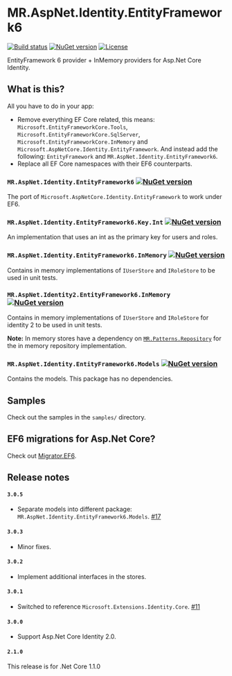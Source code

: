 # MR.AspNet.Identity.EntityFramework6

[![Build status](https://img.shields.io/appveyor/ci/mrahhal/mr-aspnet-identity-entityframework6/master.svg)](https://ci.appveyor.com/project/mrahhal/mr-aspnet-identity-entityframework6)
[![NuGet version](https://badge.fury.io/nu/MR.AspNet.Identity.EntityFramework6.svg)](https://www.nuget.org/packages/MR.AspNet.Identity.EntityFramework6)
[![License](https://img.shields.io/badge/license-MIT-blue.svg)](https://opensource.org/licenses/MIT)

EntityFramework 6 provider + InMemory providers for Asp.Net Core Identity.

## What is this?

All you have to do in your app:

- Remove everything EF Core related, this means: `Microsoft.EntityFrameworkCore.Tools`, `Microsoft.EntityFrameworkCore.SqlServer`, `Microsoft.EntityFrameworkCore.InMemory` and `Microsoft.AspNetCore.Identity.EntityFramework`. And instead add the following: `EntityFramework` and `MR.AspNet.Identity.EntityFramework6`.
- Replace all EF Core namespaces with their EF6 counterparts.

### `MR.AspNet.Identity.EntityFramework6` [![NuGet version](https://badge.fury.io/nu/MR.AspNet.Identity.EntityFramework6.svg)](https://www.nuget.org/packages/MR.AspNet.Identity.EntityFramework6)

The port of `Microsoft.AspNetCore.Identity.EntityFramework` to work under EF6.

### `MR.AspNet.Identity.EntityFramework6.Key.Int` [![NuGet version](https://badge.fury.io/nu/MR.AspNet.Identity.EntityFramework6.Key.Int.svg)](https://www.nuget.org/packages/MR.AspNet.Identity.EntityFramework6.Key.Int)

An implementation that uses an int as the primary key for users and roles.

### `MR.AspNet.Identity.EntityFramework6.InMemory` [![NuGet version](https://badge.fury.io/nu/MR.AspNet.Identity.EntityFramework6.InMemory.svg)](https://www.nuget.org/packages/MR.AspNet.Identity.EntityFramework6.InMemory)

Contains in memory implementations of `IUserStore` and `IRoleStore` to be used in unit tests.

### `MR.AspNet.Identity2.EntityFramework6.InMemory` [![NuGet version](https://badge.fury.io/nu/MR.AspNet.Identity2.EntityFramework6.InMemory.svg)](https://www.nuget.org/packages/MR.AspNet.Identity2.EntityFramework6.InMemory)

Contains in memory implementations of `IUserStore` and `IRoleStore` for identity 2 to be used in unit tests.

**Note:** In memory stores have a dependency on [`MR.Patterns.Repository`](https://github.com/mrahhal/MR.Patterns.Repository) for the in memory repository implementation.

### `MR.AspNet.Identity.EntityFramework6.Models` [![NuGet version](https://badge.fury.io/nu/MR.AspNet.Identity.EntityFramework6.Models.svg)](https://www.nuget.org/packages/MR.AspNet.Identity.EntityFramework6.Models)

Contains the models. This package has no dependencies.

## Samples

Check out the samples in the `samples/` directory.

## EF6 migrations for Asp.Net Core?

Check out [Migrator.EF6](https://github.com/mrahhal/Migrator.EF6).

## Release notes

#### `3.0.5`
- Separate models into different package: `MR.AspNet.Identity.EntityFramework6.Models`. [#17](https://github.com/mrahhal/MR.AspNet.Identity.EntityFramework6/pull/17)

#### `3.0.3`
- Minor fixes.

#### `3.0.2`
- Implement additional interfaces in the stores.

#### `3.0.1`
- Switched to reference `Microsoft.Extensions.Identity.Core`. [#11](https://github.com/mrahhal/MR.AspNet.Identity.EntityFramework6/pull/11)

#### `3.0.0`
- Support Asp.Net Core Identity 2.0.

#### `2.1.0`
This release is for .Net Core 1.1.0
